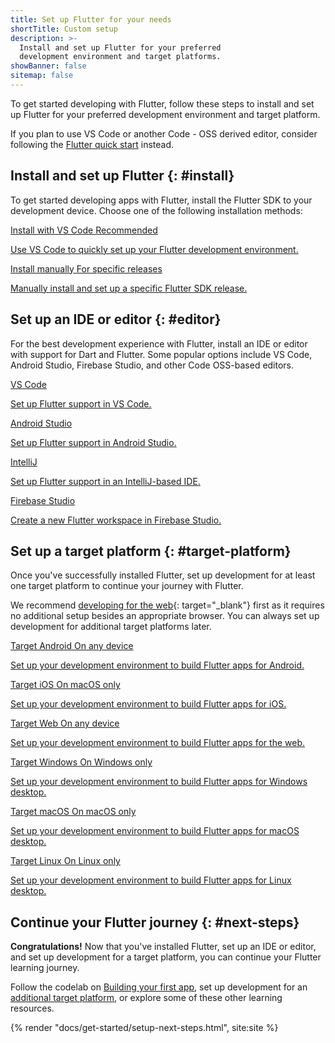 ```yaml
---
title: Set up Flutter for your needs
shortTitle: Custom setup
description: >-
  Install and set up Flutter for your preferred
  development environment and target platforms.
showBanner: false
sitemap: false
---
```


To get started developing with Flutter,
follow these steps to install and set up Flutter
for your preferred development environment and target platform.

If you plan to use VS Code or another Code - OSS derived editor,
consider following the [Flutter quick start][] instead.

[Flutter quick start]: /get-started/quick

## Install and set up Flutter {: #install}

To get started developing apps with Flutter,
install the Flutter SDK to your development device.
Choose one of the following installation methods:

<div class="card-grid">
  <a class="card outlined-card" href="/install/with-vs-code" target="_blank">
    <div class="card-header">
      <span class="card-title">Install with VS Code</span>
      <span class="card-subtitle">Recommended</span>
    </div>
    <div class="card-content">
      <p>Use VS Code to quickly set up your Flutter development environment.</p>
    </div>
  </a>
  <a class="card outlined-card" href="/install/manual" target="_blank">
    <div class="card-header">
      <span class="card-title">Install manually</span>
      <span class="card-subtitle">For specific releases</span>
    </div>
    <div class="card-content">
      <p>Manually install and set up a specific Flutter SDK release.</p>
    </div>
  </a>
</div>

## Set up an IDE or editor {: #editor}

For the best development experience with Flutter,
install an IDE or editor with support for Dart and Flutter.
Some popular options include VS Code, Android Studio,
Firebase Studio, and other Code OSS-based editors.

<div class="card-grid wide">
 <a class="card outlined-card" href="/tools/vs-code#setup" target="_blank">
   <div class="card-header">
     <span class="card-title">VS Code</span>
   </div>
   <div class="card-content">
     <p>Set up Flutter support in VS Code.</p>
   </div>
 </a>
 <a class="card outlined-card" href="/tools/android-studio#setup" target="_blank">
   <div class="card-header">
     <span class="card-title">Android Studio</span>
   </div>
   <div class="card-content">
     <p>Set up Flutter support in Android Studio.</p>
   </div>
 </a>
 <a class="card outlined-card" href="/tools/android-studio#setup" target="_blank">
   <div class="card-header">
     <span class="card-title">IntelliJ</span>
   </div>
   <div class="card-content">
     <p>Set up Flutter support in an IntelliJ-based IDE.</p>
   </div>
 </a>
 <a class="card outlined-card" href="https://studio.firebase.google.com/new/flutter" target="_blank">
   <div class="card-header">
     <span class="card-title">Firebase Studio</span>
   </div>
   <div class="card-content">
     <p>Create a new Flutter workspace in Firebase Studio.</p>
   </div>
 </a>
</div>

## Set up a target platform {: #target-platform}

Once you've successfully installed Flutter,
set up development for at least one target platform
to continue your journey with Flutter.

We recommend [developing for the web][web-setup]{: target="_blank"} first as
it requires no additional setup besides an appropriate browser.
You can always set up development for additional target platforms later.

<div class="card-grid wide">
 <a class="card outlined-card" href="/platform-integration/android/setup" target="_blank">
   <div class="card-header">
     <span class="card-title">Target Android</span>
     <span class="card-subtitle">On any device</span>
   </div>
   <div class="card-content">
     <p>Set up your development environment to build Flutter apps for Android.</p>
   </div>
 </a>
 <a class="card outlined-card" href="/platform-integration/ios/setup" target="_blank">
   <div class="card-header">
     <span class="card-title">Target iOS</span>
     <span class="card-subtitle">On macOS only</span>
   </div>
   <div class="card-content">
     <p>Set up your development environment to build Flutter apps for iOS.</p>
   </div>
 </a>
 <a class="card outlined-card" href="/platform-integration/web/setup" target="_blank">
   <div class="card-header">
     <span class="card-title">Target Web</span>
     <span class="card-subtitle">On any device</span>
   </div>
   <div class="card-content">
     <p>Set up your development environment to build Flutter apps for the web.</p>
   </div>
 </a>
 <a class="card outlined-card" href="/platform-integration/windows/setup" target="_blank">
   <div class="card-header">
     <span class="card-title">Target Windows</span>
     <span class="card-subtitle">On Windows only</span>
   </div>
   <div class="card-content">
     <p>Set up your development environment to build Flutter apps for Windows desktop.</p>
   </div>
 </a>
 <a class="card outlined-card" href="/platform-integration/macos/setup" target="_blank">
   <div class="card-header">
     <span class="card-title">Target macOS</span>
     <span class="card-subtitle">On macOS only</span>
   </div>
   <div class="card-content">
     <p>Set up your development environment to build Flutter apps for macOS desktop.</p>
   </div>
 </a>
 <a class="card outlined-card" href="/platform-integration/linux/setup" target="_blank">
   <div class="card-header">
     <span class="card-title">Target Linux</span>
     <span class="card-subtitle">On Linux only</span>
   </div>
   <div class="card-content">
     <p>Set up your development environment to build Flutter apps for Linux desktop.</p>
   </div>
 </a>
</div>

[web-setup]: /platform-integration/web/setup

## Continue your Flutter journey {: #next-steps}

**Congratulations!**
Now that you've installed Flutter, set up an IDE or editor,
and set up development for a target platform,
you can continue your Flutter learning journey.

Follow the codelab on [Building your first app][],
set up development for an [additional target platform][], or
explore some of these other learning resources.

{% render "docs/get-started/setup-next-steps.html", site:site %}

[Building your first app]: /get-started/codelab
[additional target platform]: /platform-integration#setup
